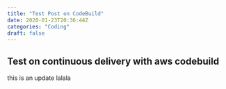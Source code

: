```yaml
---
title: "Test Post on CodeBuild"
date: 2020-01-23T20:36:44Z
categories: "Coding"
draft: false
---
```


## Test on continuous delivery with aws codebuild

this is an update lalala

